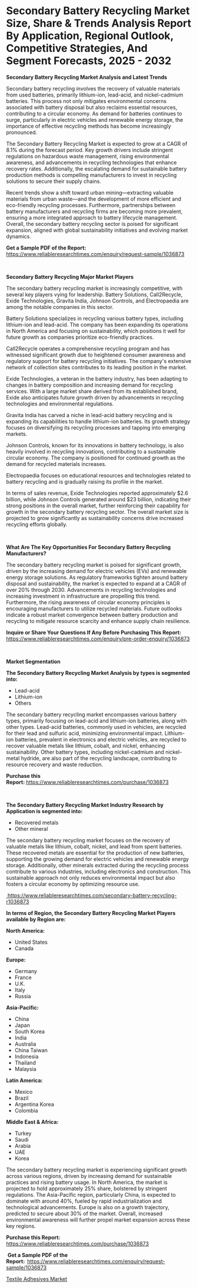 <p><h1>Secondary Battery Recycling Market Size, Share & Trends Analysis Report By Application, Regional Outlook, Competitive Strategies, And Segment Forecasts, 2025 - 2032</h1></p><p><strong>Secondary Battery Recycling Market Analysis and Latest Trends</strong></p>
<p><p>Secondary battery recycling involves the recovery of valuable materials from used batteries, primarily lithium-ion, lead-acid, and nickel-cadmium batteries. This process not only mitigates environmental concerns associated with battery disposal but also reclaims essential resources, contributing to a circular economy. As demand for batteries continues to surge, particularly in electric vehicles and renewable energy storage, the importance of effective recycling methods has become increasingly pronounced.</p><p>The Secondary Battery Recycling Market is expected to grow at a CAGR of 8.1% during the forecast period. Key growth drivers include stringent regulations on hazardous waste management, rising environmental awareness, and advancements in recycling technologies that enhance recovery rates. Additionally, the escalating demand for sustainable battery production methods is compelling manufacturers to invest in recycling solutions to secure their supply chains.</p><p>Recent trends show a shift toward urban mining—extracting valuable materials from urban waste—and the development of more efficient and eco-friendly recycling processes. Furthermore, partnerships between battery manufacturers and recycling firms are becoming more prevalent, ensuring a more integrated approach to battery lifecycle management. Overall, the secondary battery recycling sector is poised for significant expansion, aligned with global sustainability initiatives and evolving market dynamics.</p></p>
<p><strong>Get a Sample PDF of the Report:&nbsp;</strong> <a href="https://www.reliableresearchtimes.com/enquiry/request-sample/1036873?utm_campaign=2714&utm_medium=2&utm_source=Github&utm_content=ia&utm_term=31032025&utm_id=secondary-battery-recycling">https://www.reliableresearchtimes.com/enquiry/request-sample/1036873</a></p>
<p>&nbsp;</p>
<p><strong>Secondary Battery Recycling Major Market Players</strong></p>
<p><p>The secondary battery recycling market is increasingly competitive, with several key players vying for leadership. Battery Solutions, Call2Recycle, Exide Technologies, Gravita India, Johnson Controls, and Electropaedia are among the notable companies in this sector.</p><p>Battery Solutions specializes in recycling various battery types, including lithium-ion and lead-acid. The company has been expanding its operations in North America and focusing on sustainability, which positions it well for future growth as companies prioritize eco-friendly practices.</p><p>Call2Recycle operates a comprehensive recycling program and has witnessed significant growth due to heightened consumer awareness and regulatory support for battery recycling initiatives. The company's extensive network of collection sites contributes to its leading position in the market.</p><p>Exide Technologies, a veteran in the battery industry, has been adapting to changes in battery composition and increasing demand for recycling services. With a large market share derived from its established brand, Exide also anticipates future growth driven by advancements in recycling technologies and environmental regulations.</p><p>Gravita India has carved a niche in lead-acid battery recycling and is expanding its capabilities to handle lithium-ion batteries. Its growth strategy focuses on diversifying its recycling processes and tapping into emerging markets.</p><p>Johnson Controls, known for its innovations in battery technology, is also heavily involved in recycling innovations, contributing to a sustainable circular economy. The company is positioned for continued growth as the demand for recycled materials increases.</p><p>Electropaedia focuses on educational resources and technologies related to battery recycling and is gradually raising its profile in the market.</p><p>In terms of sales revenue, Exide Technologies reported approximately $2.6 billion, while Johnson Controls generated around $23 billion, indicating their strong positions in the overall market, further reinforcing their capability for growth in the secondary battery recycling sector. The overall market size is projected to grow significantly as sustainability concerns drive increased recycling efforts globally.</p></p>
<p>&nbsp;</p>
<p><strong>What Are The Key Opportunities For Secondary Battery Recycling Manufacturers?</strong></p>
<p><p>The secondary battery recycling market is poised for significant growth, driven by the increasing demand for electric vehicles (EVs) and renewable energy storage solutions. As regulatory frameworks tighten around battery disposal and sustainability, the market is expected to expand at a CAGR of over 20% through 2030. Advancements in recycling technologies and increasing investment in infrastructure are propelling this trend. Furthermore, the rising awareness of circular economy principles is encouraging manufacturers to utilize recycled materials. Future outlooks indicate a robust market convergence between battery production and recycling to mitigate resource scarcity and enhance supply chain resilience.</p></p>
<p><strong>Inquire or Share Your Questions If Any Before Purchasing This Report:</strong> <a href="https://www.reliableresearchtimes.com/enquiry/pre-order-enquiry/1036873?utm_campaign=2714&utm_medium=2&utm_source=Github&utm_content=ia&utm_term=31032025&utm_id=secondary-battery-recycling">https://www.reliableresearchtimes.com/enquiry/pre-order-enquiry/1036873</a></p>
<p>&nbsp;</p>
<p><strong>Market Segmentation</strong></p>
<p><strong>The Secondary Battery Recycling Market Analysis by types is segmented into:</strong></p>
<p><ul><li>Lead-acid</li><li>Lithium-ion</li><li>Others</li></ul></p>
<p><p>The secondary battery recycling market encompasses various battery types, primarily focusing on lead-acid and lithium-ion batteries, along with other types. Lead-acid batteries, commonly used in vehicles, are recycled for their lead and sulfuric acid, minimizing environmental impact. Lithium-ion batteries, prevalent in electronics and electric vehicles, are recycled to recover valuable metals like lithium, cobalt, and nickel, enhancing sustainability. Other battery types, including nickel-cadmium and nickel-metal hydride, are also part of the recycling landscape, contributing to resource recovery and waste reduction.</p></p>
<p><strong>Purchase this Report:&nbsp;</strong><a href="https://www.reliableresearchtimes.com/purchase/1036873?utm_campaign=2714&utm_medium=2&utm_source=Github&utm_content=ia&utm_term=31032025&utm_id=secondary-battery-recycling">https://www.reliableresearchtimes.com/purchase/1036873</a></p>
<p>&nbsp;</p>
<p><strong>The Secondary Battery Recycling Market Industry Research by Application is segmented into:</strong></p>
<p><ul><li>Recovered metals</li><li>Other mineral</li></ul></p>
<p><p>The secondary battery recycling market focuses on the recovery of valuable metals like lithium, cobalt, nickel, and lead from spent batteries. These recovered metals are essential for the production of new batteries, supporting the growing demand for electric vehicles and renewable energy storage. Additionally, other minerals extracted during the recycling process contribute to various industries, including electronics and construction. This sustainable approach not only reduces environmental impact but also fosters a circular economy by optimizing resource use.</p></p>
<p><a href="https://www.reliableresearchtimes.com/secondary-battery-recycling-r1036873?utm_campaign=2714&utm_medium=2&utm_source=Github&utm_content=ia&utm_term=31032025&utm_id=secondary-battery-recycling">&nbsp;https://www.reliableresearchtimes.com/secondary-battery-recycling-r1036873</a></p>
<p><strong>In terms of Region, the Secondary Battery Recycling Market Players available by Region are:</strong></p>
<p>
    <p> <strong> North America: </strong>
        <ul>
            <li>United States</li>
            <li>Canada</li>
        </ul>
        </p> 
    <p> <strong> Europe: </strong>
        <ul>
            <li>Germany</li>
            <li>France</li>
            <li>U.K.</li>
            <li>Italy</li>
            <li>Russia</li>
        </ul>
        </p> 
    <p> <strong> Asia-Pacific: </strong>
        <ul>
            <li>China</li>
            <li>Japan</li>
            <li>South Korea</li>
            <li>India</li>
            <li>Australia</li>
            <li>China Taiwan</li>
            <li>Indonesia</li>
            <li>Thailand</li>
            <li>Malaysia</li>
        </ul>
        </p> 
    <p> <strong> Latin America: </strong>
        <ul>
            <li>Mexico</li>
            <li>Brazil</li>
            <li>Argentina Korea</li>
            <li>Colombia</li>
        </ul>
        </p> 
    <p> <strong> Middle East & Africa: </strong>
        <ul>
            <li>Turkey</li>
            <li>Saudi</li>
            <li>Arabia</li>
            <li>UAE</li>
            <li>Korea</li>
        </ul>
    </p>
    </p>
<p><p>The secondary battery recycling market is experiencing significant growth across various regions, driven by increasing demand for sustainable practices and rising battery usage. In North America, the market is projected to hold approximately 25% share, bolstered by stringent regulations. The Asia-Pacific region, particularly China, is expected to dominate with around 40%, fueled by rapid industrialization and technological advancements. Europe is also on a growth trajectory, predicted to secure about 30% of the market. Overall, increased environmental awareness will further propel market expansion across these key regions.</p></p>
<p><strong>Purchase this Report: </strong><a href="https://www.reliableresearchtimes.com/purchase/1036873?utm_campaign=2714&utm_medium=2&utm_source=Github&utm_content=ia&utm_term=31032025&utm_id=secondary-battery-recycling">https://www.reliableresearchtimes.com/purchase/1036873</a></p>
<p>&nbsp;<strong>Get a Sample PDF of the Report:&nbsp;&nbsp;</strong><a href="https://www.reliableresearchtimes.com/enquiry/request-sample/1036873?utm_campaign=2714&utm_medium=2&utm_source=Github&utm_content=ia&utm_term=31032025&utm_id=secondary-battery-recycling">https://www.reliableresearchtimes.com/enquiry/request-sample/1036873</a></p>
<p><strong></strong></p>
<p><p><a href="https://github.com/nabadeneme/Market-Research-Report-List-1/blob/main/textile-adhesives-market.md?utm_campaign=2714&utm_medium=2&utm_source=Github&utm_content=ia&utm_term=31032025&utm_id=secondary-battery-recycling">Textile Adhesives Market</a></p></p>